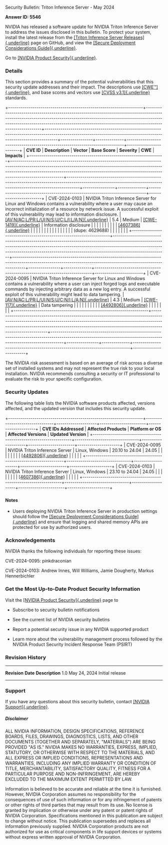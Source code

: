 Security Bulletin: Triton Inference Server - May 2024

**Answer ID: 5546**

NVIDIA has released a software update for NVIDIA Triton Inference Server to address the issues disclosed in this bulletin. To protect your system, install the latest release from the [[Triton Inference Server Releases]{.underline}](https://github.com/triton-inference-server/server/releases) page on GitHub, and view the [[Secure Deployment Considerations Guide]{.underline}](https://github.com/triton-inference-server/server/blob/main/docs/customization_guide/deploy.md).

Go to [[NVIDIA Product Security]{.underline}](https://www.nvidia.com/security/).

### Details

This section provides a summary of the potential vulnerabilities that this security update addresses and their impact. The descriptions use [[CWE™]{.underline}](https://cwe.mitre.org/), and base scores and vectors use [[CVSS v3.1]{.underline}](https://www.first.org/cvss/v3.1/user-guide) standards.

+-------------------------------------------------------------------+--------------------------------------------------------------------------------------------------------------------------------------------------------------------------------------------------------------------------------------------------------------------+------------------------------------------------------------------------------------------------------------------------------------------------------------------+----------------+--------------+----------------------------------------------------------------------------+------------------------+
| **CVE ID**                                                        | **Description**                                                                                                                                                                                                                                                    | **Vector**                                                                                                                                                       | **Base Score** | **Severity** | **CWE**                                                                    | **Impacts**            |
+-------------------------------------------------------------------+--------------------------------------------------------------------------------------------------------------------------------------------------------------------------------------------------------------------------------------------------------------------+------------------------------------------------------------------------------------------------------------------------------------------------------------------+----------------+--------------+----------------------------------------------------------------------------+------------------------+
| CVE-2024-0103                                                     | NVIDIA Triton Inference Server for Linux and Windows contains a vulnerability where a user may cause an incorrect initialization of a resource by network issue. A successful exploit of this vulnerability may lead to information disclosure.                    | [[AV:N/AC:L/PR:L/UI:N/S:U/C:L/I:L/A:N]{.underline}](https://nvd.nist.gov/vuln-metrics/cvss/v3-calculator?vector=AV:N/AC:L/PR:L/UI:N/S:U/C:L/I:L/A:N&version=3.1) | 5.4            | Medium       | [[CWE-1419]{.underline}](https://cwe.mitre.org/data/definitions/1419.html) | Information disclosure |
|                                                                   |                                                                                                                                                                                                                                                                    |                                                                                                                                                                  |                |              |                                                                            |                        |
| [[4607386]{.underline}](https://nvbugspro.nvidia.com/bug/4607386) |                                                                                                                                                                                                                                                                    |                                                                                                                                                                  |                |              |                                                                            |                        |
|                                                                   |                                                                                                                                                                                                                                                                    |                                                                                                                                                                  |                |              |                                                                            |                        |
| (dupe: 4629688)                                                   |                                                                                                                                                                                                                                                                    |                                                                                                                                                                  |                |              |                                                                            |                        |
+-------------------------------------------------------------------+--------------------------------------------------------------------------------------------------------------------------------------------------------------------------------------------------------------------------------------------------------------------+------------------------------------------------------------------------------------------------------------------------------------------------------------------+----------------+--------------+----------------------------------------------------------------------------+------------------------+
| CVE-2024-0095                                                     | NVIDIA Triton Inference Server for Linux and Windows contains a vulnerability where a user can inject forged logs and executable commands by injecting arbitrary data as a new log entry. A successful exploit of this vulnerability might lead to data tampering. | [[AV:N/AC:L/PR:L/UI:N/S:U/C:N/I:L/A:N]{.underline}](https://nvd.nist.gov/vuln-metrics/cvss/v3-calculator?vector=AV:N/AC:L/PR:L/UI:N/S:U/C:N/I:L/A:N&version=3.1) | 4.3            | Medium       | [[CWE-117]{.underline}](https://cwe.mitre.org/data/definitions/117.html)   | Data tampering         |
|                                                                   |                                                                                                                                                                                                                                                                    |                                                                                                                                                                  |                |              |                                                                            |                        |
| [[4492806]{.underline}](https://nvbugspro.nvidia.com/bug/4492806) |                                                                                                                                                                                                                                                                    |                                                                                                                                                                  |                |              |                                                                            |                        |
+-------------------------------------------------------------------+--------------------------------------------------------------------------------------------------------------------------------------------------------------------------------------------------------------------------------------------------------------------+------------------------------------------------------------------------------------------------------------------------------------------------------------------+----------------+--------------+----------------------------------------------------------------------------+------------------------+

The NVIDIA risk assessment is based on an average of risk across a diverse set of installed systems and may not represent the true risk to your local installation. NVIDIA recommends consulting a security or IT professional to evaluate the risk to your specific configuration.

### Security Updates

The following table lists the NVIDIA software products affected, versions affected, and the updated version that includes this security update.

+-------------------------------------------------------------------+--------------------------------+--------------------+-----------------------+---------------------+
| **CVE IDs Addressed**                                             | **Affected Products**          | **Platform or OS** | **Affected Versions** | **Updated Version** |
+-------------------------------------------------------------------+--------------------------------+--------------------+-----------------------+---------------------+
| CVE-2024-0095                                                     | NVIDIA Triton Inference Server | Linux, Windows     | 20.10 to 24.04        | 24.05               |
|                                                                   |                                |                    |                       |                     |
| [[4492806]{.underline}](https://nvbugspro.nvidia.com/bug/4492806) |                                |                    |                       |                     |
+-------------------------------------------------------------------+--------------------------------+--------------------+-----------------------+---------------------+
| CVE-2024-0103                                                     | NVIDIA Triton Inference Server | Linux, Windows     | 23.10 to 24.04        | 24.05               |
|                                                                   |                                |                    |                       |                     |
| [[4607386]{.underline}](https://nvbugspro.nvidia.com/bug/4607386) |                                |                    |                       |                     |
+-------------------------------------------------------------------+--------------------------------+--------------------+-----------------------+---------------------+

### 

#### Notes

-   Users deploying NVIDIA Triton Inference Server in production settings should follow the [[Secure Deployment Considerations Guide]{.underline}](https://github.com/triton-inference-server/server/blob/main/docs/customization_guide/deploy.md) and ensure that logging and shared memory APIs are protected for use by authorized users.

### Acknowledgements

NVIDIA thanks the following individuals for reporting these issues:

CVE-2024-0095: pinkdraconian

CVE-2024-0103: Andrew Innes, Will Williams, Jamie Dougherty, Markus Hennerbichler

### Get the Most Up-to-Date Product Security Information

Visit the [[NVIDIA Product Security]{.underline}](https://www.nvidia.com/security) page to

-   Subscribe to security bulletin notifications

-   See the current list of NVIDIA security bulletins

-   Report a potential security issue in any NVIDIA supported product

-   Learn more about the vulnerability management process followed by the NVIDIA Product Security Incident Response Team (PSIRT)

### Revision History

  -------------- -------------- -----------------
  **Revision**   **Date**       **Description**
  1.0            May 24, 2024   Initial release
  -------------- -------------- -----------------

### Support

If you have any questions about this security bulletin, contact [[NVIDIA Support]{.underline}](https://www.nvidia.com/object/support.html).

##### **Disclaimer**

ALL NVIDIA INFORMATION, DESIGN SPECIFICATIONS, REFERENCE BOARDS, FILES, DRAWINGS, DIAGNOSTICS, LISTS, AND OTHER DOCUMENTS (TOGETHER AND SEPARATELY, "MATERIALS") ARE BEING PROVIDED "AS IS." NVIDIA MAKES NO WARRANTIES, EXPRESS, IMPLIED, STATUTORY, OR OTHERWISE WITH RESPECT TO THE MATERIALS, AND ALL EXPRESS OR IMPLIED CONDITIONS, REPRESENTATIONS AND WARRANTIES, INCLUDING ANY IMPLIED WARRANTY OR CONDITION OF TITLE, MERCHANTABILITY, SATISFACTORY QUALITY, FITNESS FOR A PARTICULAR PURPOSE AND NON-INFRINGEMENT, ARE HEREBY EXCLUDED TO THE MAXIMUM EXTENT PERMITTED BY LAW.

Information is believed to be accurate and reliable at the time it is furnished. However, NVIDIA Corporation assumes no responsibility for the consequences of use of such information or for any infringement of patents or other rights of third parties that may result from its use. No license is granted by implication or otherwise under any patent or patent rights of NVIDIA Corporation. Specifications mentioned in this publication are subject to change without notice. This publication supersedes and replaces all information previously supplied. NVIDIA Corporation products are not authorized for use as critical components in life support devices or systems without express written approval of NVIDIA Corporation.
